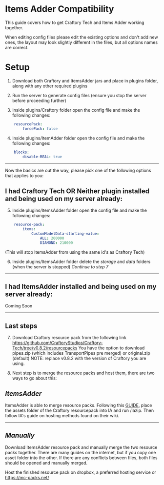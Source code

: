 # Items Adder Compatibility
This guide covers how to get Craftory Tech and Items Adder working together. 

When editing config files please edit the existing options and don't add new ones, the layout may look slightly different in the files, but all options names are correct.

# Setup
1. Download both Craftory and ItemsAdder jars and place in plugins folder, along with any other required plugins
   
2. Run the server to generate config files (ensure you stop the server before proceeding further)
   
3. Inside plugins/Craftory folder open the config file and make the following changes:

```yml
    resourcePack:
        forcePack: false
```

4. Inside plugins/ItemAdder folder open the config file and make the following changes:

```yml
    blocks:
        disable-REAL: true
```


-------------------------


Now the basics are out the way, please pick one of the following options that applies to you:

## I had Craftory Tech OR Neither plugin installed and being used on my server already:

5. Inside plugins/ItemsAdder folder open the config file and make the following changes:

```yml
    resource-pack:
        items:
            CustomModelData-starting-value:
                ALL: 200000
                DIAMOND: 210000
```
(This will stop ItemsAdder from using the same id's as Craftory Tech)

6. Inside plugins/ItemsAdder folder delete the *storage* and *data* folders (when the server is stopped)
*Continue to step 7*

-------------------------

## I had ItemsAdder installed and being used on my server already:
Coming Soon

-------------------------

## Last steps
7. Download Craftory resource pack from the following link 
https://github.com/CraftoryStudios/Craftory-Tech/tree/v0.8.2/resourcepacks
You have the option to download pipes.zip (which includes TransportPipes pre merged) or original.zip (default)
NOTE: replace v0.8.2 with the version of Craftory you are using. 

8. Next step is to merge the resource packs and host them, there are two ways to go about this:

*ItemsAdder*
-------------------------
ItemsAdder is able to merge resource packs. Following this [GUIDE](https://itemsadder.devs.beer/plugin-usage/merge-resourcepacks), place the assets folder of the Craftory resourcepack into IA and run /iazip. 
Then follow IA's guide on hosting methods found on their wiki.

-------------------------

*Manually*
-------------------------
Download ItemsAdder resource pack and manually merge the two resource packs together. There are many guides on the internet, but if you copy one asset folder into the other. If there are any conflicts between files, both files should be opened and manually merged.

Host the finished resource pack on dropbox, a preferred hosting service or https://mc-packs.net/